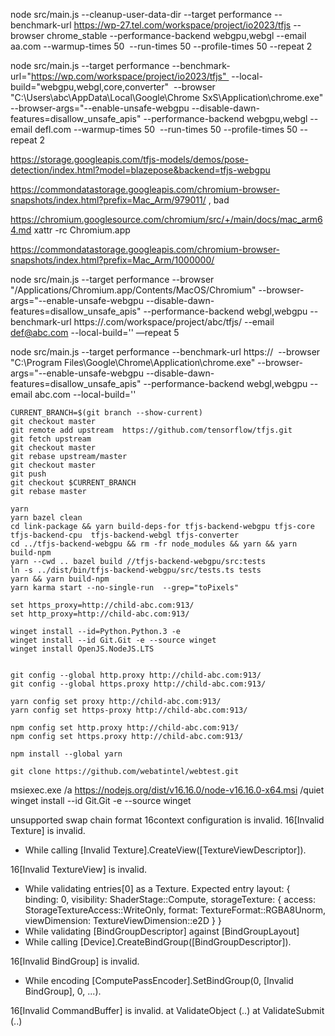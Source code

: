 node src/main.js --cleanup-user-data-dir --target performance --benchmark-url https://wp-27.tel.com/workspace/project/io2023/tfjs --browser chrome_stable --performance-backend webgpu,webgl --email aa.com --warmup-times 50  --run-times 50 --profile-times 50 --repeat 2


node src/main.js --target performance --benchmark-url="https://wp.com/workspace/project/io2023/tfjs"  --local-build="webgpu,webgl,core,converter"  --browser "C:\Users\abc\AppData\Local\Google\Chrome SxS\Application\chrome.exe" --browser-args="--enable-unsafe-webgpu --disable-dawn-features=disallow_unsafe_apis" --performance-backend webgpu,webgl --email defl.com --warmup-times 50  --run-times 50 --profile-times 50 --repeat 2


https://storage.googleapis.com/tfjs-models/demos/pose-detection/index.html?model=blazepose&backend=tfjs-webgpu

https://commondatastorage.googleapis.com/chromium-browser-snapshots/index.html?prefix=Mac_Arm/979011/ ,  bad

https://chromium.googlesource.com/chromium/src/+/main/docs/mac_arm64.md
xattr -rc Chromium.app

https://commondatastorage.googleapis.com/chromium-browser-snapshots/index.html?prefix=Mac_Arm/1000000/


node src/main.js --target performance  --browser "/Applications/Chromium.app/Contents/MacOS/Chromium" --browser-args="--enable-unsafe-webgpu --disable-dawn-features=disallow_unsafe_apis" --performance-backend webgl,webgpu  --benchmark-url https://.com/workspace/project/abc/tfjs/ --email def@abc.com --local-build='' —repeat 5

node src/main.js --target performance --benchmark-url https://  --browser "C:\Program Files\Google\Chrome\Application\chrome.exe" --browser-args="--enable-unsafe-webgpu --disable-dawn-features=disallow_unsafe_apis" --performance-backend webgl,webgpu --email abc.com --local-build=''


```
CURRENT_BRANCH=$(git branch --show-current)
git checkout master
git remote add upstream  https://github.com/tensorflow/tfjs.git
git fetch upstream
git checkout master
git rebase upstream/master
git checkout master
git push
git checkout $CURRENT_BRANCH
git rebase master

yarn
yarn bazel clean
cd link-package && yarn build-deps-for tfjs-backend-webgpu tfjs-core tfjs-backend-cpu  tfjs-backend-webgl tfjs-converter
cd ../tfjs-backend-webgpu && rm -fr node_modules && yarn && yarn build-npm
yarn --cwd .. bazel build //tfjs-backend-webgpu/src:tests
ln -s ../dist/bin/tfjs-backend-webgpu/src/tests.ts tests
yarn && yarn build-npm
yarn karma start --no-single-run  --grep="toPixels"
```


```
set https_proxy=http://child-abc.com:913/
set http_proxy=http://child-abc.com:913/

winget install --id=Python.Python.3 -e
winget install --id Git.Git -e --source winget
winget install OpenJS.NodeJS.LTS


git config --global http.proxy http://child-abc.com:913/
git config --global https.proxy http://child-abc.com:913/

yarn config set proxy http://child-abc.com:913/
yarn config set https-proxy http://child-abc.com:913/

npm config set http.proxy http://child-abc.com:913/
npm config set https.proxy http://child-abc.com:913/

npm install --global yarn

git clone https://github.com/webatintel/webtest.git
```

msiexec.exe /a https://nodejs.org/dist/v16.16.0/node-v16.16.0-x64.msi /quiet
winget install --id Git.Git -e --source winget




unsupported swap chain format
16context configuration is invalid.
16[Invalid Texture] is invalid.
 - While calling [Invalid Texture].CreateView([TextureViewDescriptor]).

16[Invalid TextureView] is invalid.
 - While validating entries[0] as a Texture.
Expected entry layout: { binding: 0, visibility: ShaderStage::Compute, storageTexture: { access: StorageTextureAccess::WriteOnly, format: TextureFormat::RGBA8Unorm, viewDimension: TextureViewDimension::e2D } }
 - While validating [BindGroupDescriptor] against [BindGroupLayout]
 - While calling [Device].CreateBindGroup([BindGroupDescriptor]).

16[Invalid BindGroup] is invalid.
 - While encoding [ComputePassEncoder].SetBindGroup(0, [Invalid BindGroup], 0, ...).

16[Invalid CommandBuffer] is invalid.
    at ValidateObject (..<URL>)
    at ValidateSubmit (..<URL>)
